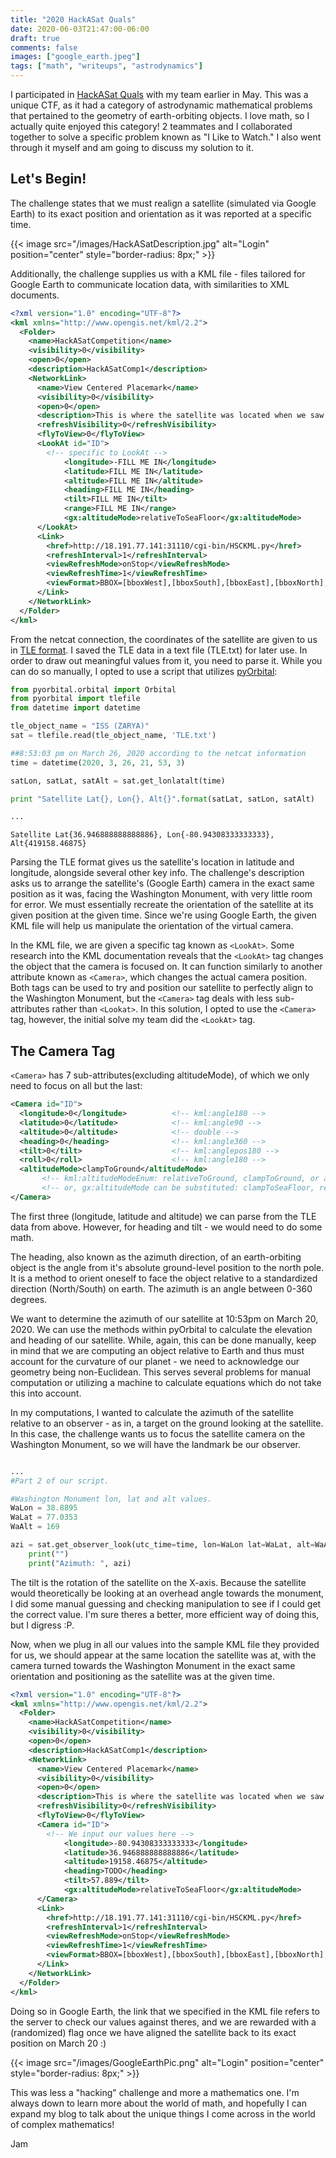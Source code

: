 ```yaml
---
title: "2020 HackASat Quals"
date: 2020-06-03T21:47:00-06:00
draft: true
comments: false
images: ["google_earth.jpeg"]
tags: ["math", "writeups", "astrodynamics"]
---
```



I participated in [HackASat Quals](https://www.hackasat.com/) with my team earlier in May. This was a unique CTF, as it had a category of astrodynamic mathematical problems that pertained to the geometry of earth-orbiting objects. I love math, so I actually quite enjoyed this category! 2 teammates and I collaborated together to solve a specific problem known as "I Like to Watch." I also went through it myself and am going to discuss my solution to it. 

## Let's Begin! 
The challenge states that we must realign a satellite (simulated via Google Earth) to its exact position and orientation as it was reported at a specific time.

{{< image src="/images/HackASatDescription.jpg" alt="Login" position="center" style="border-radius: 8px;" >}}


Additionally, the challenge supplies us with a KML file - files tailored for Google Earth to communicate location data, with similarities to XML documents.

```xml
<?xml version="1.0" encoding="UTF-8"?>
<kml xmlns="http://www.opengis.net/kml/2.2">
  <Folder>
    <name>HackASatCompetition</name>
    <visibility>0</visibility>
    <open>0</open>
    <description>HackASatComp1</description>
    <NetworkLink>
      <name>View Centered Placemark</name>
      <visibility>0</visibility>
      <open>0</open>
      <description>This is where the satellite was located when we saw it.</description>
      <refreshVisibility>0</refreshVisibility>
      <flyToView>0</flyToView>
      <LookAt id="ID">
        <!-- specific to LookAt -->
			<longitude>-FILL ME IN</longitude>
			<latitude>FILL ME IN</latitude>
			<altitude>FILL ME IN</altitude>
			<heading>FILL ME IN</heading>
			<tilt>FILL ME IN</tilt>
			<range>FILL ME IN</range>
			<gx:altitudeMode>relativeToSeaFloor</gx:altitudeMode>
      </LookAt>
      <Link>
        <href>http://18.191.77.141:31110/cgi-bin/HSCKML.py</href>
        <refreshInterval>1</refreshInterval>
        <viewRefreshMode>onStop</viewRefreshMode>
        <viewRefreshTime>1</viewRefreshTime>
        <viewFormat>BBOX=[bboxWest],[bboxSouth],[bboxEast],[bboxNorth];CAMERA=[lookatLon],[lookatLat],[lookatRange],[lookatTilt],[lookatHeading];VIEW=[horizFov],[vertFov],[horizPixels],[vertPixels],[terrainEnabled]</viewFormat>
      </Link>
    </NetworkLink>
  </Folder>
</kml>

```

From the netcat connection, the coordinates of the satellite are given to us in [TLE format](https://en.wikipedia.org/wiki/Two-line_element_set). I saved the TLE data in a text file (TLE.txt) for later use. In order to draw out meaningful values from it, you need to parse it. While you can do so manually, I opted to use a script that utilizes [pyOrbital](https://pyorbital.readthedocs.io/en/latest/#):

```python
from pyorbital.orbital import Orbital
from pyorbital import tlefile
from datetime import datetime

tle_object_name = "ISS (ZARYA)"
sat = tlefile.read(tle_object_name, 'TLE.txt')

##8:53:03 pm on March 26, 2020 according to the netcat information
time = datetime(2020, 3, 26, 21, 53, 3)

satLon, satLat, satAlt = sat.get_lonlatalt(time)

print "Satellite Lat{}, Lon{}, Alt{}".format(satLat, satLon, satAlt)

...

```

```
Satellite Lat{36.946888888888886}, Lon{-80.94308333333333}, Alt{419158.46875}
```

Parsing the TLE format gives us the satellite's location in latitude and longitude, alongside several other key info. The challenge's description asks us to arrange the satellite's (Google Earth) camera in the exact same position as it was, facing the Washington Monument, with very little room for error. We must essentially recreate the orientation of the satellite at its given position at the given time. Since we're using Google Earth, the given KML file will help us manipulate the orientation of the virtual camera. 

In the KML file, we are given a specific tag known as ``<LookAt>``. Some research into the KML documentation reveals that the ``<LookAt>`` tag changes the object that the camera is focused on. It can function similarly to another attribute known as ``<Camera>``, which changes the actual camera position. Both tags can be used to try and position our satellite to perfectly align to the Washington Monument, but the ``<Camera>`` tag deals with less sub-attributes rather than ``<Lookat>``. In this solution, I opted to use the ``<Camera>`` tag, however, the initial solve my team did the ``<LookAt>`` tag. 

## The Camera Tag

``<Camera>`` has 7 sub-attributes(excluding altitudeMode), of which we only need to focus on all but the last:

```xml
<Camera id="ID">    
  <longitude>0</longitude>          <!-- kml:angle180 -->     
  <latitude>0</latitude>            <!-- kml:angle90 -->    
  <altitude>0</altitude>            <!-- double -->    
  <heading>0</heading>              <!-- kml:angle360 -->    
  <tilt>0</tilt>                    <!-- kml:anglepos180 -->    
  <roll>0</roll>                    <!-- kml:angle180 -->    
  <altitudeMode>clampToGround</altitudeMode>
       <!-- kml:altitudeModeEnum: relativeToGround, clampToGround, or absolute -->  
       <!-- or, gx:altitudeMode can be substituted: clampToSeaFloor, relativeToSeaFloor -->
</Camera> 
```

The first three (longitude, latitude and altitude) we can parse from the TLE data from above. However, for heading and tilt - we would need to do some math. 

The heading, also known as the azimuth direction, of an earth-orbiting object is the angle from it's absolute ground-level position to the north pole. It is a method to orient oneself to face the object relative to a standardized direction (North/South) on earth. The azimuth is an angle between 0-360 degrees. 

We want to determine the azimuth of our satellite at 10:53pm on March 20, 2020. We can use the methods within pyOrbital to calculate the elevation and heading of our satellite. While, again, this can be done manually, keep in mind that we are computing an object relative to Earth and thus must account for the curvature of our planet - we need to acknowledge our geometry being non-Euclidean. This serves several problems for manual computation or utilizing a machine to calculate equations which do not take this into account. 

In my computations, I wanted to calculate the azimuth of the satellite relative to an observer - as in, a target on the ground looking at the satellite. In this case, the challenge wants us to focus the satellite camera on the Washington Monument, so we will have the landmark be our observer.

```python

...
#Part 2 of our script.

#Washington Monument lon, lat and alt values.
WaLon = 38.8895
WaLat = 77.0353
WaAlt = 169

azi = sat.get_observer_look(utc_time=time, lon=WaLon lat=WaLat, alt=WaAlt)
	print("")
	print("Azimuth:	", azi)
```

The tilt is the rotation of the satellite on the X-axis. Because the satellite would theoretically be looking at an overhead angle towards the monument, I did some manual guessing and checking manipulation to see if I could get the correct value. I'm sure theres a better, more efficient way of doing this, but I digress :P.

Now, when we plug in all our values into the sample KML file they provided for us, we should appear at the same location the satellite was at, with the camera turned towards the Washington Monument in the exact same orientation and positioning as the satellite was at the given time. 

```xml
<?xml version="1.0" encoding="UTF-8"?>
<kml xmlns="http://www.opengis.net/kml/2.2">
  <Folder>
    <name>HackASatCompetition</name>
    <visibility>0</visibility>
    <open>0</open>
    <description>HackASatComp1</description>
    <NetworkLink>
      <name>View Centered Placemark</name>
      <visibility>0</visibility>
      <open>0</open>
      <description>This is where the satellite was located when we saw it.</description>
      <refreshVisibility>0</refreshVisibility>
      <flyToView>0</flyToView>
      <Camera id="ID">
        <!-- We input our values here -->
			<longitude>-80.94308333333333</longitude>
			<latitude>36.946888888888886</latitude>
			<altitude>19158.46875</altitude>
			<heading>TODO</heading>
			<tilt>57.889</tilt>
			<gx:altitudeMode>relativeToSeaFloor</gx:altitudeMode>
      </Camera>
      <Link>
        <href>http://18.191.77.141:31110/cgi-bin/HSCKML.py</href>
        <refreshInterval>1</refreshInterval>
        <viewRefreshMode>onStop</viewRefreshMode>
        <viewRefreshTime>1</viewRefreshTime>
        <viewFormat>BBOX=[bboxWest],[bboxSouth],[bboxEast],[bboxNorth];CAMERA=[lookatLon],[lookatLat],[lookatRange],[lookatTilt],[lookatHeading];VIEW=[horizFov],[vertFov],[horizPixels],[vertPixels],[terrainEnabled]</viewFormat>
      </Link>
    </NetworkLink>
  </Folder>
</kml>

```

Doing so in Google Earth, the link that we specified in the KML file refers to the server to check our values against theres, and we are rewarded with a (randomized) flag once we have aligned the satellite back to its exact position on March 20 :) 

{{< image src="/images/GoogleEarthPic.png" alt="Login" position="center" style="border-radius: 8px;" >}}

This was less a "hacking" challenge and more a mathematics one. I'm always down to learn more about the world of math, and hopefully I can expand my blog to talk about the unique things I come across in the world of complex mathematics!

Jam
